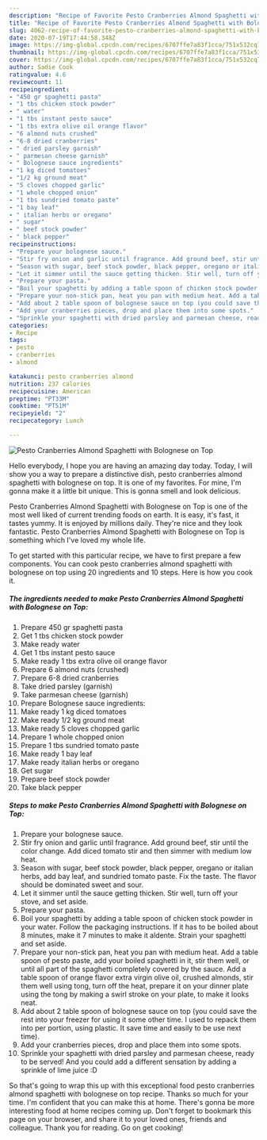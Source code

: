 ```yaml
---
description: "Recipe of Favorite Pesto Cranberries Almond Spaghetti with Bolognese on Top"
title: "Recipe of Favorite Pesto Cranberries Almond Spaghetti with Bolognese on Top"
slug: 4062-recipe-of-favorite-pesto-cranberries-almond-spaghetti-with-bolognese-on-top
date: 2020-07-19T17:44:58.348Z
image: https://img-global.cpcdn.com/recipes/6707ffe7a83f1cca/751x532cq70/pesto-cranberries-almond-spaghetti-with-bolognese-on-top-recipe-main-photo.jpg
thumbnail: https://img-global.cpcdn.com/recipes/6707ffe7a83f1cca/751x532cq70/pesto-cranberries-almond-spaghetti-with-bolognese-on-top-recipe-main-photo.jpg
cover: https://img-global.cpcdn.com/recipes/6707ffe7a83f1cca/751x532cq70/pesto-cranberries-almond-spaghetti-with-bolognese-on-top-recipe-main-photo.jpg
author: Sadie Cook
ratingvalue: 4.6
reviewcount: 11
recipeingredient:
- "450 gr spaghetti pasta"
- "1 tbs chicken stock powder"
- " water"
- "1 tbs instant pesto sauce"
- "1 tbs extra olive oil orange flavor"
- "6 almond nuts crushed"
- "6-8 dried cranberries"
- " dried parsley garnish"
- " parmesan cheese garnish"
- " Bolognese sauce ingredients"
- "1 kg diced tomatoes"
- "1/2 kg ground meat"
- "5 cloves chopped garlic"
- "1 whole chopped onion"
- "1 tbs sundried tomato paste"
- "1 bay leaf"
- " italian herbs or oregano"
- " sugar"
- " beef stock powder"
- " black pepper"
recipeinstructions:
- "Prepare your bolognese sauce."
- "Stir fry onion and garlic until fragrance. Add ground beef, stir until the color change. Add diced tomato stir and then simmer with medium low heat."
- "Season with sugar, beef stock powder, black pepper, oregano or italian herbs, add bay leaf, and sundried tomato paste. Fix the taste. The flavor should be dominated sweet and sour."
- "Let it simmer until the sauce getting thicken. Stir well, turn off your stove, and set aside."
- "Prepare your pasta."
- "Boil your spaghetti by adding a table spoon of chicken stock powder in your water. Follow the packaging instructions. If it has to be boiled about 8 minutes, make it 7 minutes to make it aldente. Strain your spaghetti and set aside."
- "Prepare your non-stick pan, heat you pan with medium heat. Add a table spoon of pesto paste, add your boiled spaghetti in it, stir them well, or until all part of the spaghetti completely covered by the sauce. Add a table spoon of orange flavor extra virgin olive oil, crushed almonds, stir them well using tong, turn off the heat, prepare it on your dinner plate using the tong by making a swirl stroke on your plate, to make it looks neat."
- "Add about 2 table spoon of bolognese sauce on top (you could save the rest into your freezer for using it some other time. I used to repack them into per portion, using plastic. It save time and easily to be use next time)."
- "Add your cranberries pieces, drop and place them into some spots."
- "Sprinkle your spaghetti with dried parsley and parmesan cheese, ready to be served! And you could add a different sensation by adding a sprinkle of lime juice :D"
categories:
- Recipe
tags:
- pesto
- cranberries
- almond

katakunci: pesto cranberries almond 
nutrition: 237 calories
recipecuisine: American
preptime: "PT33M"
cooktime: "PT51M"
recipeyield: "2"
recipecategory: Lunch

---
```



![Pesto Cranberries Almond Spaghetti with Bolognese on Top](https://img-global.cpcdn.com/recipes/6707ffe7a83f1cca/751x532cq70/pesto-cranberries-almond-spaghetti-with-bolognese-on-top-recipe-main-photo.jpg)

Hello everybody, I hope you are having an amazing day today. Today, I will show you a way to prepare a distinctive dish, pesto cranberries almond spaghetti with bolognese on top. It is one of my favorites. For mine, I'm gonna make it a little bit unique. This is gonna smell and look delicious.

Pesto Cranberries Almond Spaghetti with Bolognese on Top is one of the most well liked of current trending foods on earth. It is easy, it's fast, it tastes yummy. It is enjoyed by millions daily. They're nice and they look fantastic. Pesto Cranberries Almond Spaghetti with Bolognese on Top is something which I've loved my whole life.




To get started with this particular recipe, we have to first prepare a few components. You can cook pesto cranberries almond spaghetti with bolognese on top using 20 ingredients and 10 steps. Here is how you cook it.

<!--inarticleads1-->

##### The ingredients needed to make Pesto Cranberries Almond Spaghetti with Bolognese on Top:

1. Prepare 450 gr spaghetti pasta
1. Get 1 tbs chicken stock powder
1. Make ready  water
1. Get 1 tbs instant pesto sauce
1. Make ready 1 tbs extra olive oil orange flavor
1. Prepare 6 almond nuts (crushed)
1. Prepare 6-8 dried cranberries
1. Take  dried parsley (garnish)
1. Take  parmesan cheese (garnish)
1. Prepare  Bolognese sauce ingredients:
1. Make ready 1 kg diced tomatoes
1. Make ready 1/2 kg ground meat
1. Make ready 5 cloves chopped garlic
1. Prepare 1 whole chopped onion
1. Prepare 1 tbs sundried tomato paste
1. Make ready 1 bay leaf
1. Make ready  italian herbs or oregano
1. Get  sugar
1. Prepare  beef stock powder
1. Take  black pepper




<!--inarticleads2-->

##### Steps to make Pesto Cranberries Almond Spaghetti with Bolognese on Top:

1. Prepare your bolognese sauce.
1. Stir fry onion and garlic until fragrance. Add ground beef, stir until the color change. Add diced tomato stir and then simmer with medium low heat.
1. Season with sugar, beef stock powder, black pepper, oregano or italian herbs, add bay leaf, and sundried tomato paste. Fix the taste. The flavor should be dominated sweet and sour.
1. Let it simmer until the sauce getting thicken. Stir well, turn off your stove, and set aside.
1. Prepare your pasta.
1. Boil your spaghetti by adding a table spoon of chicken stock powder in your water. Follow the packaging instructions. If it has to be boiled about 8 minutes, make it 7 minutes to make it aldente. Strain your spaghetti and set aside.
1. Prepare your non-stick pan, heat you pan with medium heat. Add a table spoon of pesto paste, add your boiled spaghetti in it, stir them well, or until all part of the spaghetti completely covered by the sauce. Add a table spoon of orange flavor extra virgin olive oil, crushed almonds, stir them well using tong, turn off the heat, prepare it on your dinner plate using the tong by making a swirl stroke on your plate, to make it looks neat.
1. Add about 2 table spoon of bolognese sauce on top (you could save the rest into your freezer for using it some other time. I used to repack them into per portion, using plastic. It save time and easily to be use next time).
1. Add your cranberries pieces, drop and place them into some spots.
1. Sprinkle your spaghetti with dried parsley and parmesan cheese, ready to be served! And you could add a different sensation by adding a sprinkle of lime juice :D




So that's going to wrap this up with this exceptional food pesto cranberries almond spaghetti with bolognese on top recipe. Thanks so much for your time. I'm confident that you can make this at home. There's gonna be more interesting food at home recipes coming up. Don't forget to bookmark this page on your browser, and share it to your loved ones, friends and colleague. Thank you for reading. Go on get cooking!
